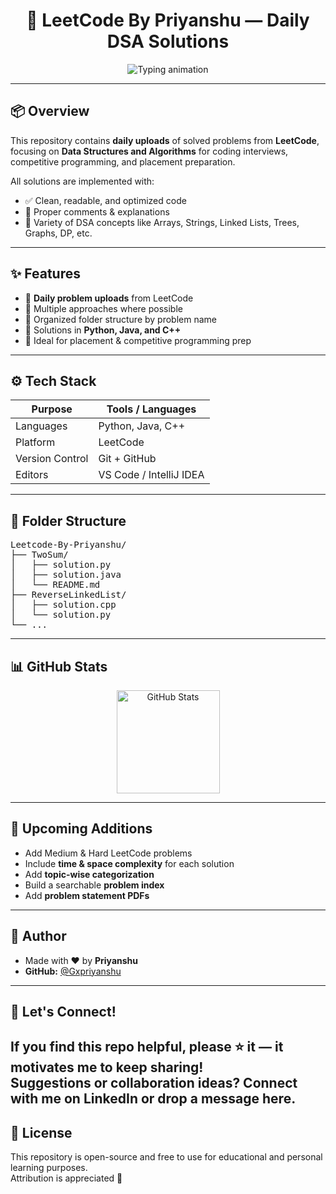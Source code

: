 <h1 align="center">🚀 LeetCode By Priyanshu — Daily DSA Solutions</h1>

<p align="center">
  <img src="https://readme-typing-svg.demolab.com?font=Fira+Code&duration=3000&pause=1000&color=00F7FF&center=true&vCenter=true&width=500&lines=Daily+LeetCode+Problem+Solutions;Clean+%26+Optimized+Code;Master+DSA+for+Placements" alt="Typing animation" />
</p>

---

## 📦 Overview

This repository contains **daily uploads** of solved problems from **LeetCode**, focusing on **Data Structures and Algorithms** for coding interviews, competitive programming, and placement preparation.

All solutions are implemented with:

- ✅ Clean, readable, and optimized code  
- 📝 Proper comments & explanations  
- 🧠 Variety of DSA concepts like Arrays, Strings, Linked Lists, Trees, Graphs, DP, etc.  

---

## ✨ Features

- 📅 **Daily problem uploads** from LeetCode
- 🧩 Multiple approaches where possible
- 📂 Organized folder structure by problem name
- 📘 Solutions in **Python, Java, and C++**
- 💼 Ideal for placement & competitive programming prep

---

## ⚙️ Tech Stack

| Purpose         | Tools / Languages        |
|-----------------|---------------------------|
| Languages       | Python, Java, C++         |
| Platform        | LeetCode                  |
| Version Control | Git + GitHub              |
| Editors         | VS Code / IntelliJ IDEA   |

---

## 📁 Folder Structure

<pre>
Leetcode-By-Priyanshu/
├── TwoSum/
│   ├── solution.py
│   ├── solution.java
│   └── README.md
├── ReverseLinkedList/
│   ├── solution.cpp
│   └── solution.py
└── ...
</pre>

---

## 📊 GitHub Stats

<p align="center">
  <img src="https://github-readme-stats.vercel.app/api?username=Gxpriyanshu&show_icons=true&theme=tokyonight" alt="GitHub Stats" height="165" />
</p>

---

## 🚀 Upcoming Additions
- Add Medium & Hard LeetCode problems
- Include **time & space complexity** for each solution
- Add **topic-wise categorization**
- Build a searchable **problem index**
- Add **problem statement PDFs**

---

## 🙌 Author

- Made with ❤️ by **Priyanshu**  
- **GitHub:** [@Gxpriyanshu](https://github.com/Gxpriyanshu)

---

## 💬 Let's Connect!

If you find this repo helpful, please ⭐ it — it motivates me to keep sharing!  
Suggestions or collaboration ideas? Connect with me on LinkedIn or drop a message here.
---

## 🧾 License
This repository is open-source and free to use for educational and personal learning purposes.  
Attribution is appreciated 💙
